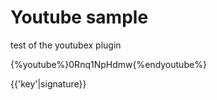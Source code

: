 # Youtube sample

test of the youtubex plugin

{%youtube%}0Rnq1NpHdmw{%endyoutube%}

{{'key'|signature}}
